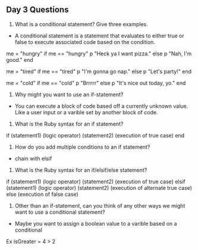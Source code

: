 ## Day 3 Questions

1. What is a conditional statement? Give three examples.
 - A conditional statement is a statement that evaluates to either true or false to execute associated code based on the condition.

me = "hungry"
if me == "hungry"
  p "Heck ya I want pizza."
else
  p "Nah, I'm good."
end

me = "tired"
if me == "tired"
  p "I'm gonna go nap."
else
  p "Let's party!"
end

me = "cold"
if me == "cold"
  p "Brrrrr"
else
  p "It's nice out today, yo."
end


1. Why might you want to use an if-statement?
 - You can execute a block of code based off a currently unknown value. Like a user input or a varible set by another block    of code.

1. What is the Ruby syntax for an if statement?

if (statement1) (logic operator) (statement2)
  (execution of true case)
end

1. How do you add multiple conditions to an if statement?
 - chain with elsif

1. What is the Ruby syntax for an if/elsif/else statement?

if (statement1) (logic operator) (statement2)
  (execution of true case)
elsif (statement1) (logic operator) (statement2)
  (execution of alternate true case)
else
  (execution of false case)

1. Other than an if-statement, can you think of any other ways we might want to use a conditional statement?
 - Maybe you want to assign a boolean value to a varible based on a conditional

  Ex isGreater = 4 > 2
